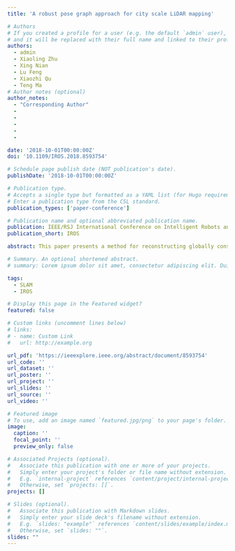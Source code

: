 ```yaml
---
title: 'A robust pose graph approach for city scale LiDAR mapping'

# Authors
# If you created a profile for a user (e.g. the default `admin` user), write the username (folder name) here
# and it will be replaced with their full name and linked to their profile.
authors:
  - admin
  - Xiaoling Zhu
  - Xing Nian
  - Lu Feng
  - Xiaozhi Qu
  - Teng Ma
# Author notes (optional)
author_notes:
  - "Corresponding Author"
  - 
  - 
  - 
  - 
  - 

date: '2018-10-01T00:00:00Z'
doi: '10.1109/IROS.2018.8593754'

# Schedule page publish date (NOT publication's date).
publishDate: '2018-10-01T00:00:00Z'

# Publication type.
# Accepts a single type but formatted as a YAML list (for Hugo requirements).
# Enter a publication type from the CSL standard.
publication_types: ['paper-conference']

# Publication name and optional abbreviated publication name.
publication: IEEE/RSJ International Conference on Intelligent Robots and Systems
publication_short: IROS

abstract: This paper presents a method for reconstructing globally consistent 3D High-Definition (HD) maps at city scale. Current approaches for eliminating cumulative drift are mainly based on the pose graph optimization under the constraint of scan-matching factors. The misaligned edges in the graph may have negative impacts on the results. To address this problem and further handle inconsistency caused by multi-task acquisitions in urban environments, we introduce a refined structure of the factor graph considering systematical initialization bias, where the scan-matching factors are twice validated through a novel classifier and a robust optimization strategy. In addition, we incorporate a multi-hypothesis extended Kalman filter (MH-EKF) to remove dynamic objects. Quantitative experimental results demonstrate that the proposed method outperforms state-of-the-art techniques in terms of map quality.

# Summary. An optional shortened abstract.
# summary: Lorem ipsum dolor sit amet, consectetur adipiscing elit. Duis posuere tellus ac convallis placerat. Proin tincidunt magna sed ex sollicitudin condimentum.

tags:
  - SLAM
  - IROS

# Display this page in the Featured widget?
featured: false

# Custom links (uncomment lines below)
# links:
# - name: Custom Link
#   url: http://example.org

url_pdf: 'https://ieeexplore.ieee.org/abstract/document/8593754'
url_code: ''
url_dataset: ''
url_poster: ''
url_project: ''
url_slides: ''
url_source: ''
url_video: ''

# Featured image
# To use, add an image named `featured.jpg/png` to your page's folder.
image:
  caption: ''
  focal_point: ''
  preview_only: false

# Associated Projects (optional).
#   Associate this publication with one or more of your projects.
#   Simply enter your project's folder or file name without extension.
#   E.g. `internal-project` references `content/project/internal-project/index.md`.
#   Otherwise, set `projects: []`.
projects: []

# Slides (optional).
#   Associate this publication with Markdown slides.
#   Simply enter your slide deck's filename without extension.
#   E.g. `slides: "example"` references `content/slides/example/index.md`.
#   Otherwise, set `slides: ""`.
slides: ""
---
```

